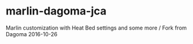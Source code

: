 # marlin-dagoma-jca
Marlin customization with Heat Bed settings and some more / Fork from Dagoma 2016-10-26
